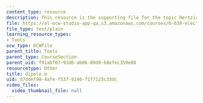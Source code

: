 ```yaml
---
content_type: resource
description: This resource is the supporting file for the topic Hertzian Dipole.
file: https://ol-ocw-studio-app-qa.s3.amazonaws.com/courses/6-630-electromagnetics-fall-2006/d7ddef904afef5379246f1f7123c33dc_dipole.m
file_type: text/plain
learning_resource_types:
- Tools
ocw_type: OCWFile
parent_title: Tools
parent_type: CourseSection
parent_uid: f91abf67-93d6-ab06-09d8-68efec359e08
resourcetype: Other
title: dipole.m
uid: d7ddef90-4afe-f537-9246-f1f7123c33dc
video_files:
  video_thumbnail_file: null
---
```

